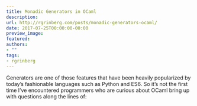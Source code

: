 ```yaml
---
title: Monadic Generators in OCaml
description:
url: http://rgrinberg.com/posts/monadic-generators-ocaml/
date: 2017-07-25T00:00:00-00:00
preview_image:
featured:
authors:
- ""
tags:
- rgrinberg
---
```


<p>Generators are one of those features that have been heavily popularized by
today&rsquo;s fashionable languages such as Python and ES6. So it&rsquo;s not the first time
I&rsquo;ve encountered programmers who are curious about OCaml bring up with questions
along the lines of:</p>

